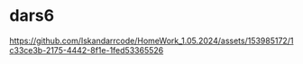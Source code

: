 # dars6



https://github.com/Iskandarrcode/HomeWork_1.05.2024/assets/153985172/1c33ce3b-2175-4442-8f1e-1fed53365526

